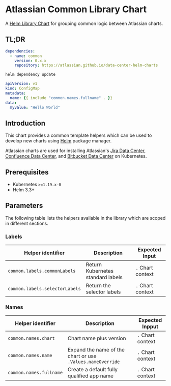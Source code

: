 # Atlassian Common Library Chart

A [Helm Library Chart](https://helm.sh/docs/topics/library_charts/#helm) for grouping common logic between Atlassian charts.

## TL;DR

```yaml
dependencies:
  - name: common
    version: 0.x.x
    repository: https://atlassian.github.io/data-center-helm-charts
```

```bash
helm dependency update
```

```yaml
apiVersion: v1
kind: ConfigMap
metadata:
  name: {{ include "common.names.fullname" . }}
data:
  myvalue: "Hello World"
```

## Introduction

This chart provides a common template helpers which can be used to develop new charts using [Helm](https://helm.sh) package manager.

Atlassian charts are used for installing Atlassian's [Jira Data Center](https://www.atlassian.com/enterprise/data-center/jira), [Confluence Data Center](https://www.atlassian.com/enterprise/data-center/confluence), and [Bitbucket Data Center](https://www.atlassian.com/enterprise/data-center/bitbucket) on Kubernetes.

## Prerequisites

- Kubernetes `>=1.19.x-0`
- Helm 3.3+

## Parameters

The following table lists the helpers available in the library which are scoped in different sections.

### Labels

| Helper identifier           | Description                                          | Expected Input    |
|-----------------------------|------------------------------------------------------|-------------------|
| `common.labels.commonLabels`    | Return Kubernetes standard labels                    | `.` Chart context |
| `common.labels.selectorLabels` | Return the selector labels | `.` Chart context |

### Names

| Helper identifier       | Description                                                | Expected Inpput   |
|-------------------------|------------------------------------------------------------|-------------------|
| `common.names.chart`    | Chart name plus version                                    | `.` Chart context |
| `common.names.name`     | Expand the name of the chart or use `.Values.nameOverride` | `.` Chart context |
| `common.names.fullname` | Create a default fully qualified app name                 | `.` Chart context |
